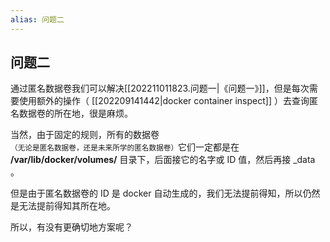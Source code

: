 ```yaml
---
alias: 问题二
---
```


## 问题二

通过匿名数据卷我们可以解决[[202211011823.问题一|《问题一》]]，但是每次需要使用额外的操作（ [[202209141442|docker container inspect]] ）去查询匿名数据卷的所在地，很是麻烦。

当然，由于固定的规则，所有的数据卷<small>（无论是匿名数据卷，还是未来所学的匿名数据卷）</small>它们一定都是在 **/var/lib/docker/volumes/** 目录下，后面接它的名字或 ID 值，然后再接 \_data 。

但是由于匿名数据卷的 ID 是 docker 自动生成的，我们无法提前得知，所以仍然是无法提前得知其所在地。

所以，有没有更确切地方案呢？

